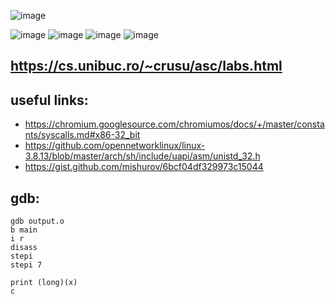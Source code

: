![image](https://user-images.githubusercontent.com/43640455/205735907-f7a97355-7a50-4844-94ac-02a13973aba3.png)

![image](https://user-images.githubusercontent.com/43640455/203275447-5e7b99ba-d5cd-4e4e-8e41-5f8c70ca3147.png)
![image](https://user-images.githubusercontent.com/43640455/203275596-5f36398c-6b96-40e4-9fc7-d8ce74c7b56b.png)
![image](https://user-images.githubusercontent.com/43640455/203276891-be3f8854-7c8c-4459-86ab-0b60a21bf05e.png)
![image](https://user-images.githubusercontent.com/43640455/203278199-1baa7947-1530-4369-a0c5-d98b1a387832.png)



## https://cs.unibuc.ro/~crusu/asc/labs.html

## useful links: 
- https://chromium.googlesource.com/chromiumos/docs/+/master/constants/syscalls.md#x86-32_bit 
- https://github.com/opennetworklinux/linux-3.8.13/blob/master/arch/sh/include/uapi/asm/unistd_32.h
- https://gist.github.com/mishurov/6bcf04df329973c15044

## gdb:
```
gdb output.o
b main 
i r 
disass
stepi 
stepi 7  

print (long)(x)
c
```

